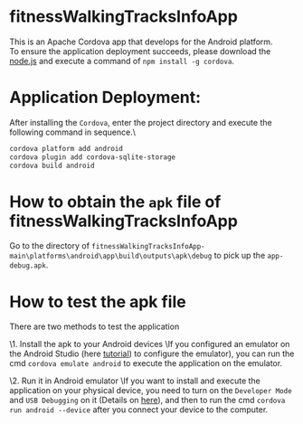 # fitnessWalkingTracksInfoApp
This is an Apache Cordova app that develops for the Android platform.\
To ensure the application deployment succeeds, please download the [node.js](https://nodejs.org/en) and execute a command of `npm install -g cordova`.



# Application Deployment:
After installing the `Cordova`, enter the project directory and execute the following command in sequence.\
```bash
cordova platform add android 
cordova plugin add cordova-sqlite-storage
cordova build android
```
# How to obtain the `apk` file of fitnessWalkingTracksInfoApp
Go to the directory of `fitnessWalkingTracksInfoApp-main\platforms\android\app\build\outputs\apk\debug` to pick up the `app-debug.apk`.

# How to test the apk file
There are two methods to test the application

\1. Install the apk to your Android devices
\If you configured an emulator on the Android Studio (here [tutorial](https://developer.android.com/studio/run/managing-avds)) to configure the emulator), you can run the cmd `cordova emulate android` to execute the application on the emulator.

\2. Run it in Android emulator
\If you want to install and execute the application on your physical device, you need to turn on the `Developer Mode` and `USB Debugging` on it (Details on [here](https://developer.android.com/studio/debug/dev-options)), and then to run the cmd `cordova run android --device` after you connect your device to the computer.
